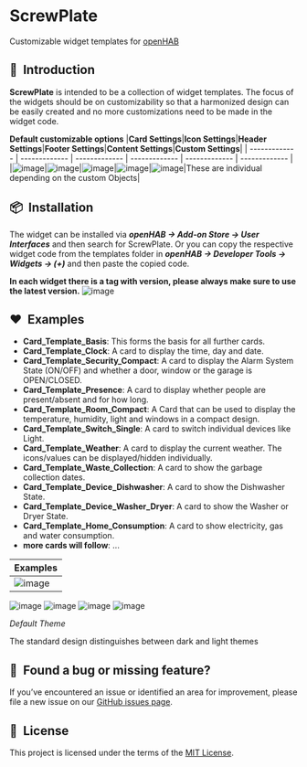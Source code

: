 # ScrewPlate #
Customizable widget templates for [openHAB](https://www.openhab.org/)

## 🚀&nbsp; Introduction
**ScrewPlate** is intended to be a collection of widget templates. The focus of the widgets should be on customizability so that a harmonized design can be easily created and no more customizations need to be made in the widget code.

**Default customizable options**
|**Card Settings**|**Icon Settings**|**Header Settings**|**Footer Settings**|**Content Settings**|**Custom Settings**|
| ------------- | ------------- | ------------- | ------------- | ------------- | ------------- |
|![image](https://github.com/user-attachments/assets/0aacc9ed-8857-4828-8056-99de0ccb2a0c)|![image](https://github.com/user-attachments/assets/afe4ff15-38a6-4263-9b86-6c9813b1ac49)|![image](https://github.com/user-attachments/assets/22482736-f67d-45d1-9df2-24e8e502e462)|![image](https://github.com/user-attachments/assets/a608257e-52f8-4787-b306-4a33f66d9641)|![image](https://github.com/user-attachments/assets/f6156b78-f221-46a2-a14c-76eff256faa5)|These are individual depending on the custom Objects|





## 📦&nbsp; Installation
The widget can be installed via ***openHAB -> Add-on Store -> User Interfaces*** and then search for ScrewPlate. Or you can copy the respective widget code from the templates folder in ***openHAB -> Developer Tools -> Widgets -> (+)*** and then paste the copied code.

**In each widget there is a tag with version, please always make sure to use the latest version.**
![image](https://github.com/user-attachments/assets/0552a4e9-1700-4567-8469-b9d5efd6f5cc)

## ❤️&nbsp;  Examples
- **Card_Template_Basis**: This forms the basis for all further cards.
- **Card_Template_Clock**: A card to display the time, day and date.
- **Card_Template_Security_Compact**: A card to display the Alarm System State (ON/OFF) and whether a door, window or the garage is OPEN/CLOSED.
- **Card_Template_Presence**: A card to display whether people are present/absent and for how long.
- **Card_Template_Room_Compact**: A Card that can be used to display the temperature, humidity, light and windows in a compact design.
- **Card_Template_Switch_Single**: A card to switch individual devices like Light.
- **Card_Template_Weather**: A card to display the current weather. The icons/values can be displayed/hidden individually.
- **Card_Template_Waste_Collection**: A card to show the garbage collection dates.
- **Card_Template_Device_Dishwasher**: A card to show the Dishwasher State.
- **Card_Template_Device_Washer_Dryer**: A card to show the Washer or Dryer State.
- **Card_Template_Home_Consumption**: A card to show electricity, gas and water consumption.
- **more cards will follow**: ...

|**Examples**|
| ------------- |
|![image](https://github.com/user-attachments/assets/23f7e0f7-c8af-43a9-802d-f096714b26ce)|
![image](https://github.com/user-attachments/assets/9039ffed-d3ba-4442-91ad-421be841a550)
![image](https://github.com/user-attachments/assets/584a5558-ebca-463e-82c0-5934a1d56781)
![image](https://github.com/user-attachments/assets/b31513ee-c730-4ae1-a7bf-3324fdd67cca)
![image](https://github.com/user-attachments/assets/ac2fe4b7-5ee3-4b1c-9a93-f47dfb870a9c)




*Default Theme*

The standard design distinguishes between dark and light themes

## 🤝&nbsp; Found a bug or missing feature?
If you’ve encountered an issue or identified an area for improvement, please file a new issue on our [GitHub issues page](https://github.com/DrScr3w/ScrewPlate/issues).

## 📜&nbsp; License
This project is licensed under the terms of the [MIT License](LICENSE).
